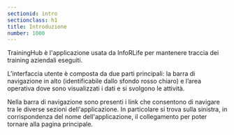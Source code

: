 ```yaml
---
sectionid: intro
sectionclass: h1
title: Introduzione
number: 1000
---
```

TrainingHub è l'applicazione usata da InfoRLife per mantenere traccia dei training aziendali eseguiti.

L’interfaccia utente è composta da due parti principali: la barra di navigazione in alto (identificabile dallo sfondo rosso chiaro) e l’area operativa dove sono visualizzati i dati e si svolgono le attività.

Nella barra di navigazione sono presenti i link che consentono di navigare tra le diverse sezioni dell'applicazione. In particolare si trova sulla sinistra, in corrispondenza del nome dell'applicazione, il collegamento per poter tornare alla pagina principale.
